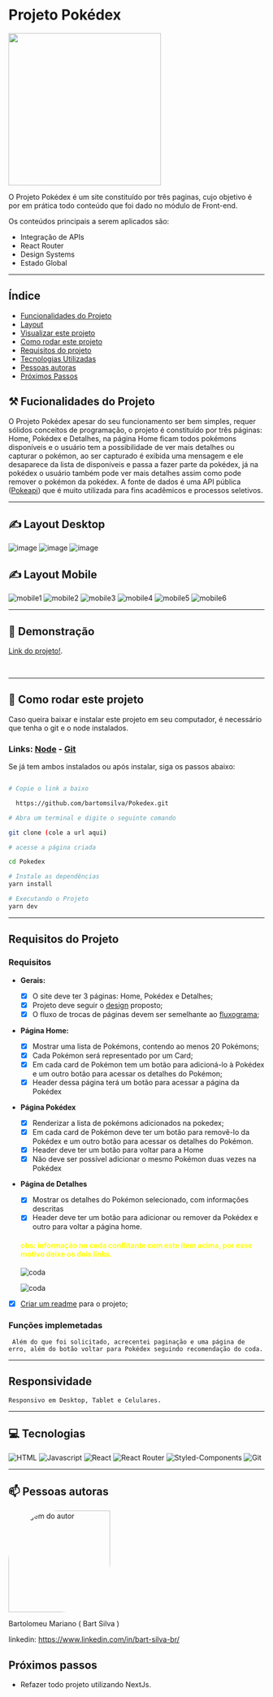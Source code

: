 <span id="home"></span>
# Projeto Pokédex

<img style='width: 300px' src='./public/image/projeto/Pokemon-1.webp'/>

<p>O Projeto Pokédex é um site constituído por três paginas, cujo objetivo é por em prática todo conteúdo que foi dado no módulo de Front-end.</p>

Os conteúdos principais a serem aplicados são:

- Integração de APIs
- React Router
- Design Systems
- Estado Global

<hr/>

## Índice

- <a href="#funcionalidades">Funcionalidades do Projeto</a>
- <a href="#layout">Layout</a>
- <a href="#link">Visualizar este projeto</a>
- <a href="#comorodar">Como rodar este projeto</a>
- <a href="#requisitos">Requisitos do projeto</a>
- <a href="#tecnologias">Tecnologias Utilizadas</a>
- <a href="#author">Pessoas autoras</a>
- <a href="#next">Próximos Passos</a>

<span id='funcionalidades'></span>
## ⚒ Fucionalidades do Projeto

O Projeto Pokédex apesar do seu funcionamento ser bem simples, requer sólidos conceitos de programação, o projeto é constituído por três páginas: Home, Pokédex e Detalhes, na página Home ficam todos pokémons disponíveis e o usuário tem a possibilidade de ver mais detalhes ou capturar o pokémon, ao ser capturado é exibida uma mensagem e ele desaparece da lista de disponíveis e passa a fazer parte da pokédex, já na pokédex o usuário também pode ver mais detalhes assim como pode remover o pokémon da pokédex. A fonte de dados é uma API pública (<a href='https://pokeapi.co/'>Pokeapi</a>) que é muito utilizada para fins acadêmicos e processos seletivos.

<hr/>

<span id="layout"></span>

## ✍ Layout Desktop

![image](public/image/projeto/desktop1.png)
![image](public/image/projeto/desktop2.png)
![image](public/image/projeto/desktop3.png)

## ✍ Layout Mobile

![mobile1](./public/image/projeto/mobile1.jpg)
![mobile2](./public/image/projeto/mobile2.jpg)
![mobile3](./public/image/projeto/mobile3.jpg)
![mobile4](./public/image/projeto/mobile4.jpg)
![mobile5](./public/image/projeto/mobile5.jpg)
![mobile6](./public/image/projeto/mobile6.jpg)

<!-- <img style='height: 250px; width:150px; display: inline-block' src='./public/image/projeto/mobile1.jpg' alt='layout mobile'/>
<img style='height: 250px; width:150px; display: inline-block' src='./public/image/projeto/mobile2.jpg' alt='layout mobile' />
<img style='height: 250px; width:150px; display: inline-block' src='./public/image/projeto/mobile3.jpg' alt='layout mobile' />
<img style='height: 250px; width:150px; display: inline-block' src='./public/image/projeto/mobile4.jpg' alt='layout mobile' />
<img style='height: 250px; width:150px; display: inline-block' src='./public/image/projeto/mobile5.jpg' alt='layout mobile' />
<img style='height: 250px; width:150px; display: inline-block' src='./public/image/projeto/mobile6.jpg' alt='layout mobile' /> -->
<hr/>

<span id="link"></span>  
## 🔗 Demonstração<br/>
[Link do projeto!](http://bart-silva-pokedex.surge.sh/).

<br/>
<span id='comorodar'></span>
 
<hr/>

## 📄 Como rodar este projeto

<p>Caso queira baixar e instalar este projeto em seu computador, é necessário que tenha o git e o node instalados.</p>

### Links:  <a href="https://nodejs.org/en">Node</a> - <a href="https://git-scm.com/">Git</a>

<p>Se já tem ambos instalados ou após instalar, siga os passos abaixo:</p>

```bash

# Copie o link a baixo

  https://github.com/bartomsilva/Pokedex.git

# Abra um terminal e digite o seguinte comando

git clone (cole a url aqui)

# acesse a página criada 

cd Pokedex

# Instale as dependências
yarn install

# Executando o Projeto
yarn dev

```

<hr/>

<span id='requisitos'></span>

## Requisitos do Projeto 

### **Requisitos**
- **Gerais:**
	- [x] O site deve ter 3 páginas: Home, Pokédex e Detalhes;
	- [x] Projeto deve seguir o [design](https://www.figma.com/file/KseyA2Ofghiek2Cy3ZaDre/Poked%C3%A9x?t=AEi3zEmWmarf1FbP-0 "design") proposto;
	- [x] O fluxo de trocas de páginas devem ser semelhante ao [fluxograma](https://www.figma.com/proto/KseyA2Ofghiek2Cy3ZaDre/Poked%C3%A9x?page-id=0%3A1&node-id=2%3A2&viewport=358%2C197%2C0.27&scaling=scale-down&starting-point-node-id=2%3A2 "fluxograma");
- **Página Home:**
	- [x]  Mostrar uma lista de Pokémons, contendo ao menos 20 Pokémons;
	- [x] Cada Pokémon será representado por um Card;
	- [x] Em cada card de Pokémon tem um botão para adicioná-lo à Pokédex e um outro botão para acessar os detalhes do Pokémon;
	- [x] Header dessa página terá um botão para acessar a página da Pokédex
- **Página Pokédex**
	- [x] Renderizar a lista de pokémons adicionados na pokedex;
	- [x] Em cada card de Pokémon deve ter um botão para removê-lo da Pokédex e um outro botão para acessar os detalhes do Pokémon.
	- [x] Header deve ter um botão para voltar para a Home
	- [x] Não deve ser possível adicionar o mesmo Pokémon duas vezes na Pokédex
- **Página de Detalhes**
	- [x] Mostrar os detalhes do Pokémon selecionado, com informações descritas
	- [x] Header deve ter um botão para adicionar ou remover da Pokédex e outro para voltar a página home.

	<h4 style='color:yellow'>obs: informação no coda conflitante com este ítem acima, por esse motivo
	deixe os dois links.</h4>



	![coda](./public/image/projeto/nocoda.png)
	
	![coda](./public/image/projeto/coda1.png)

- [x] [Criar um readme](https://www.youtube.com/watch?v=1QKwP0SJK-c "Crie um readme") para o projeto;

### Funções implemetadas
```
 Além do que foi solicitado, acrecentei paginação e uma página de erro, além do botão voltar para Pokédex seguindo recomendação do coda.
```
<hr/>

## Responsividade

```
Responsivo em Desktop, Tablet e Celulares.
``` 
<hr/>

<span id="tecnologias"></span>
## 💻 Tecnologias

![HTML](https://user-images.githubusercontent.com/106079184/227619911-eb73aabd-7739-47c0-bbcb-e0920902ead3.png)
![Javascript](https://user-images.githubusercontent.com/106079184/227620446-5307c4f2-0af2-4b7d-8696-a17780a13148.png)
![React](https://user-images.githubusercontent.com/106079184/227620813-6e3311e8-9992-407a-8cae-abf2711f1af8.png)
![React Router](https://user-images.githubusercontent.com/106079184/227621258-7a953c29-092e-43e6-a688-5d08279d7818.png)
![Styled-Components](https://user-images.githubusercontent.com/106079184/227621509-7956f644-df78-41b1-a26d-ec88112b7de1.png)
![Git](https://user-images.githubusercontent.com/106079184/227621865-d6fd9ff4-2e10-4f7f-9759-f31c6434b565.png)

<hr/>
<span id="author"></span>

## 📫 Pessoas autoras

<img style="width: 200px; border-radius: 50% 0 " src="https://avatars.githubusercontent.com/u/106079184?s=400&u=753f5466a77193fe7077e495475b242787de0435&v=4" alt="imagem do autor">
<p>Bartolomeu Mariano ( Bart Silva )</p>

linkedin: https://www.linkedin.com/in/bart-silva-br/

<span id='next'></span>
## Próximos passos
- Refazer todo projeto utilizando NextJs.
